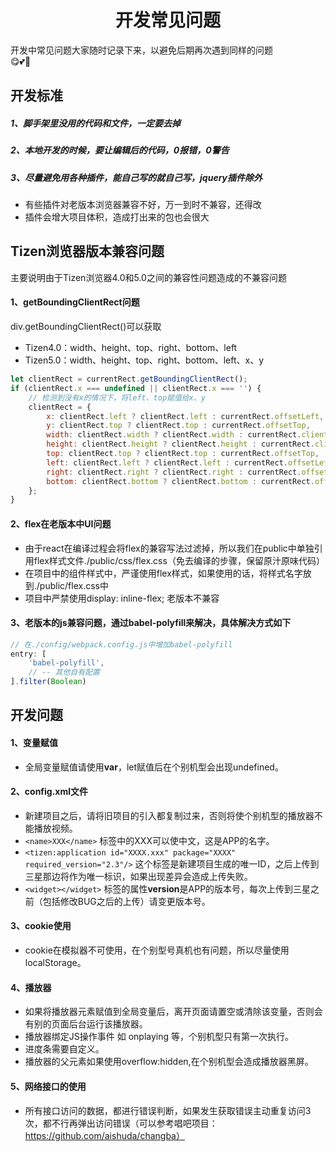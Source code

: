 <!-- 项目大标题 -->
<h1 align="center">开发常见问题</h1>
<!-- 文档说明 -->
开发中常见问题大家随时记录下来，以避免后期再次遇到同样的问题<br/>
😋💕🦄

## 开发标准
##### 1、脚手架里没用的代码和文件，一定要去掉
##### 2、本地开发的时候，要让编辑后的代码，0报错，0警告
##### 3、尽量避免用各种插件，能自己写的就自己写，jquery插件除外
- 有些插件对老版本浏览器兼容不好，万一到时不兼容，还得改
- 插件会增大项目体积，造成打出来的包也会很大


## Tizen浏览器版本兼容问题
主要说明由于Tizen浏览器4.0和5.0之间的兼容性问题造成的不兼容问题
#### 1、getBoundingClientRect问题
div.getBoundingClientRect()可以获取
* Tizen4.0：width、height、top、right、bottom、left
* Tizen5.0：width、height、top、right、bottom、left、x、y

```javascript
let clientRect = currentRect.getBoundingClientRect();
if (clientRect.x === undefined || clientRect.x === '') {
    // 检测到没有x的情况下，将left、top赋值给x、y
    clientRect = {
        x: clientRect.left ? clientRect.left : currentRect.offsetLeft,
        y: clientRect.top ? clientRect.top : currentRect.offsetTop,
        width: clientRect.width ? clientRect.width : currentRect.clientWidth,
        height: clientRect.height ? clientRect.height : currentRect.clientHeight,
        top: clientRect.top ? clientRect.top : currentRect.offsetTop,
        left: clientRect.left ? clientRect.left : currentRect.offsetLeft,
        right: clientRect.right ? clientRect.right : currentRect.offsetLeft + currentRect.clientWidth,
        bottom: clientRect.bottom ? clientRect.bottom : currentRect.offsetTop + currentRect.clientHeight
    };
}
```
#### 2、flex在老版本中UI问题
- 由于react在编译过程会将flex的兼容写法过滤掉，所以我们在public中单独引用flex样式文件./public/css/flex.css（免去编译的步骤，保留原汁原味代码）
- 在项目中的组件样式中，严谨使用flex样式，如果使用的话，将样式名字放到./public/flex.css中
- 项目中严禁使用display: inline-flex;  老版本不兼容

#### 3、老版本的js兼容问题，通过babel-polyfill来解决，具体解决方式如下
```javascript
// 在./config/webpack.config.js中增加babel-polyfill
entry: [
    'babel-polyfill',
    // -- 其他自有配置    
].filter(Boolean)
```


## 开发问题

#### 1、变量赋值
- 全局变量赋值请使用**var**，let赋值后在个别机型会出现undefined。
#### 2、config.xml文件
- 新建项目之后，请将旧项目的引入都复制过来，否则将使个别机型的播放器不能播放视频。
- `<name>XXX</name>` 标签中的XXX可以使中文，这是APP的名字。
- `<tizen:application id="XXXX.xxx" package="XXXX" required_version="2.3"/>` 这个标签是新建项目生成的唯一ID，之后上传到三星那边将作为唯一标识，如果出现差异会造成上传失败。
- `<widget></widget>` 标签的属性**version**是APP的版本号，每次上传到三星之前（包括修改BUG之后的上传）请变更版本号。
#### 3、cookie使用
- cookie在模拟器不可使用，在个别型号真机也有问题，所以尽量使用localStorage。
#### 4、播放器
- 如果将播放器元素赋值到全局变量后，离开页面请置空或清除该变量，否则会有别的页面后台运行该播放器。
- 播放器绑定JS操作事件 如 onplaying 等，个别机型只有第一次执行。
- 进度条需要自定义。
- 播放器的父元素如果使用overflow:hidden,在个别机型会造成播放器黑屏。
#### 5、网络接口的使用
- 所有接口访问的数据，都进行错误判断，如果发生获取错误主动重复访问3次，都不行再弹出访问错误（可以参考唱吧项目：https://github.com/aishuda/changba）